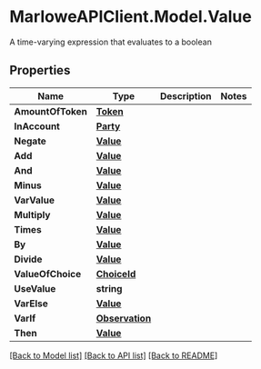 # MarloweAPIClient.Model.Value
A time-varying expression that evaluates to a boolean

## Properties

Name | Type | Description | Notes
------------ | ------------- | ------------- | -------------
**AmountOfToken** | [**Token**](Token.md) |  | 
**InAccount** | [**Party**](Party.md) |  | 
**Negate** | [**Value**](Value.md) |  | 
**Add** | [**Value**](Value.md) |  | 
**And** | [**Value**](Value.md) |  | 
**Minus** | [**Value**](Value.md) |  | 
**VarValue** | [**Value**](Value.md) |  | 
**Multiply** | [**Value**](Value.md) |  | 
**Times** | [**Value**](Value.md) |  | 
**By** | [**Value**](Value.md) |  | 
**Divide** | [**Value**](Value.md) |  | 
**ValueOfChoice** | [**ChoiceId**](ChoiceId.md) |  | 
**UseValue** | **string** |  | 
**VarElse** | [**Value**](Value.md) |  | 
**VarIf** | [**Observation**](Observation.md) |  | 
**Then** | [**Value**](Value.md) |  | 

[[Back to Model list]](../README.md#documentation-for-models) [[Back to API list]](../README.md#documentation-for-api-endpoints) [[Back to README]](../README.md)

